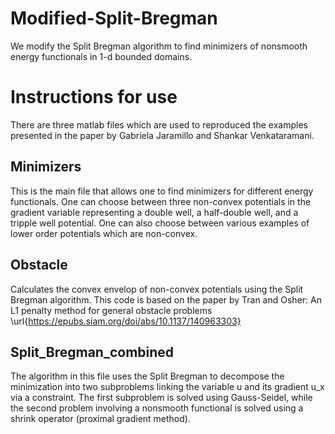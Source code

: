 # Modified-Split-Bregman
We modify the Split Bregman algorithm to find minimizers of nonsmooth energy functionals in 1-d bounded domains.

# Instructions for use
There are three matlab files which are used to reproduced the examples presented in the paper by Gabriela Jaramillo and Shankar Venkataramani. 

## Minimizers
This is the main file that allows one to find minimizers for different energy functionals. One can choose between three non-convex potentials in the gradient variable representing a double well, a half-double well, and a tripple well potential. One can also choose between various examples of lower order potentials which are non-convex. 

## Obstacle
Calculates the convex envelop of non-convex potentials using the Split Bregman algorithm. This code is based on the paper by Tran and Osher: An L1 penalty method for general obstacle problems \url{https://epubs.siam.org/doi/abs/10.1137/140963303}

## Split_Bregman_combined
The algorithm in this file uses the Split Bregman to decompose the minimization into two subproblems linking the variable u and its gradient u_x via a constraint. The first subproblem is solved using Gauss-Seidel, while the second problem involving a nonsmooth functional is solved using a shrink operator (proximal gradient method).

